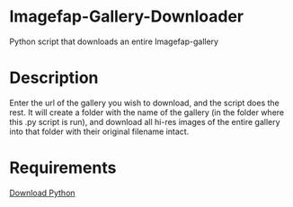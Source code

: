# Imagefap-Gallery-Downloader
Python script that downloads an entire Imagefap-gallery

# Description
Enter the url of the gallery you wish to download, and the script does the rest.
It will create a folder with the name of the gallery (in the folder where this .py script is run), and download all hi-res images of the entire gallery into that folder with their original filename intact.

# Requirements
[Download Python](https://www.python.org/downloads/)